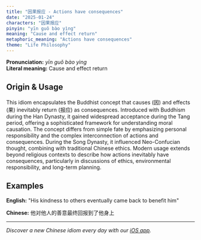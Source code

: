 ```yaml
---
title: "因果报应 - Actions have consequences"
date: "2025-01-24"
characters: "因果报应"
pinyin: "yīn guǒ bào yìng"
meaning: "Cause and effect return"
metaphoric_meaning: "Actions have consequences"
theme: "Life Philosophy"
---
```


**Pronunciation:** *yīn guǒ bào yìng*  
**Literal meaning:** Cause and effect return

## Origin & Usage

This idiom encapsulates the Buddhist concept that causes (因) and effects (果) inevitably return (报应) as consequences. Introduced with Buddhism during the Han Dynasty, it gained widespread acceptance during the Tang period, offering a sophisticated framework for understanding moral causation. The concept differs from simple fate by emphasizing personal responsibility and the complex interconnection of actions and consequences. During the Song Dynasty, it influenced Neo-Confucian thought, combining with traditional Chinese ethics. Modern usage extends beyond religious contexts to describe how actions inevitably have consequences, particularly in discussions of ethics, environmental responsibility, and long-term planning.

## Examples

**English:** "His kindness to others eventually came back to benefit him"

**Chinese:** 他对他人的善意最终回报到了他身上

---

*Discover a new Chinese idiom every day with our [iOS app](https://apps.apple.com/us/app/daily-chinese-idioms/id6670238264).*
